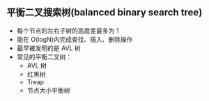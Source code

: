 ## 平衡二叉搜索树(balanced binary search tree)

- 每个节点的左右子树的高度差最多为 1
- 能在 O(logN)内完成查找、插入、删除操作
- 最早被发明的是 AVL 树
- 常见的平衡二叉树：
  - AVL 树
  - 红黑树
  - Treap
  - 节点大小平衡树
